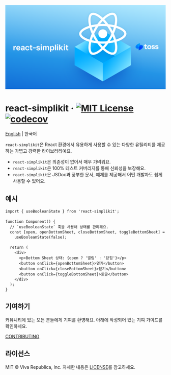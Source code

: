 ![react-simplikit](src/public/images/og.png)

# react-simplikit &middot; [![MIT License](https://img.shields.io/badge/license-MIT-blue.svg)](https://github.com/toss/slash/blob/main/LICENSE) [![codecov](https://codecov.io/gh/toss/react-simplikit/graph/badge.svg?token=RHVOZ3J3TU)](https://codecov.io/gh/toss/react-simplikit)

[English](./README.md) | 한국어

`react-simplikit`은 React 환경에서 유용하게 사용할 수 있는 다양한 유틸리티를 제공하는 가볍고 강력한 라이브러리예요.

- `react-simplikit`은 의존성이 없어서 매우 가벼워요.
- `react-simplikit`은 100% 테스트 커버리지를 통해 신뢰성을 보장해요.
- `react-simplikit`은 JSDoc과 풍부한 문서, 예제를 제공해서 어떤 개발자도 쉽게 사용할 수 있어요.

## 예시

```tsx
import { useBooleanState } from 'react-simplikit';

function Component() {
  // `useBooleanState` 훅을 사용해 상태를 관리해요.
  const [open, openBottomSheet, closeBottomSheet, toggleBottomSheet] =
    useBooleanState(false);

  return (
    <div>
      <p>Bottom Sheet 상태: {open ? '열림' : '닫힘'}</p>
      <button onClick={openBottomSheet}>열기</button>
      <button onClick={closeBottomSheet}>닫기</button>
      <button onClick={toggleBottomSheet}>토글</button>
    </div>
  );
}
```

## 기여하기

커뮤니티에 있는 모든 분들에게 기여를 환영해요. 아래에 작성되어 있는 기여 가이드를 확인하세요.

[CONTRIBUTING](./src/docs/ko/contributing.md)

## 라이선스

MIT © Viva Republica, Inc. 자세한 내용은 [LICENSE](./LICENSE)를 참고하세요.
